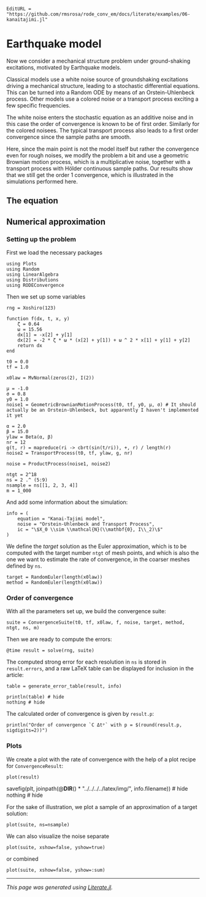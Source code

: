 ```@meta
EditURL = "https://github.com/rmsrosa/rode_conv_em/docs/literate/examples/06-kanaitajimi.jl"
```

# Earthquake model

Now we consider a mechanical structure problem under ground-shaking excitations, motivated by Earthquake models.

Classical models use a white noise source of groundshaking excitations driving a mechanical structure, leading to a stochastic differential equations. This can be turned into a Random ODE by means of an Orstein-Uhlenbeck process. Other models use a colored noise or a transport process exciting a few specific frequencies.

The white noise enters the stochastic equation as an additive noise and in this case the order of convergence is known to be of first order. Similarly for the colored noisees. The typical transport process also leads to a first order convergence since the sample paths are smooth.

Here, since the main point is not the model itself but rather the convergence even for rough noises, we modify the problem a bit and use a geometric Brownian motion process, which is a multiplicative noise, together with a transport process with Hölder continuous sample paths. Our results show that we still get the order 1 convergence, which is illustrated in the simulations performed here.

## The equation

## Numerical approximation

### Setting up the problem

First we load the necessary packages

````@example 06-kanaitajimi
using Plots
using Random
using LinearAlgebra
using Distributions
using RODEConvergence
````

Then we set up some variables

````@example 06-kanaitajimi
rng = Xoshiro(123)

function f(dx, t, x, y)
    ζ = 0.64
    ω = 15.56
    dx[1] = -x[2] + y[1]
    dx[2] = -2 * ζ * ω * (x[2] + y[1]) + ω ^ 2 * x[1] + y[1] + y[2]
    return dx
end

t0 = 0.0
tf = 1.0

x0law = MvNormal(zeros(2), I(2))

μ = -1.0
σ = 0.8
y0 = 1.0
noise1 = GeometricBrownianMotionProcess(t0, tf, y0, μ, σ) # It should actually be an Orstein-Uhlenbeck, but apparently I haven't implemented it yet

α = 2.0
β = 15.0
ylaw = Beta(α, β)
nr = 12
g(t, r) = mapreduce(ri -> cbrt(sin(t/ri)), +, r) / length(r)
noise2 = TransportProcess(t0, tf, ylaw, g, nr)

noise = ProductProcess(noise1, noise2)

ntgt = 2^18
ns = 2 .^ (5:9)
nsample = ns[[1, 2, 3, 4]]
m = 1_000
````

And add some information about the simulation:

````@example 06-kanaitajimi
info = (
    equation = "Kanai-Tajimi model",
    noise = "Orstein-Uhlenbeck and Transport Process",
    ic = "\$X_0 \\sim \\mathcal{N}(\\mathbf{0}, I\\_2)\$"
)
````

We define the *target* solution as the Euler approximation, which is to be computed with the target number `ntgt` of mesh points, and which is also the one we want to estimate the rate of convergence, in the coarser meshes defined by `ns`.

````@example 06-kanaitajimi
target = RandomEuler(length(x0law))
method = RandomEuler(length(x0law))
````

### Order of convergence

With all the parameters set up, we build the convergence suite:

````@example 06-kanaitajimi
suite = ConvergenceSuite(t0, tf, x0law, f, noise, target, method, ntgt, ns, m)
````

Then we are ready to compute the errors:

````@example 06-kanaitajimi
@time result = solve(rng, suite)
````

The computed strong error for each resolution in `ns` is stored in `result.errors`, and a raw LaTeX table can be displayed for inclusion in the article:

````@example 06-kanaitajimi
table = generate_error_table(result, info)

println(table) # hide
nothing # hide
````

The calculated order of convergence is given by `result.p`:

````@example 06-kanaitajimi
println("Order of convergence `C Δtᵖ` with p = $(round(result.p, sigdigits=2))")
````

### Plots

We create a plot with the rate of convergence with the help of a plot recipe for `ConvergenceResult`:

````@example 06-kanaitajimi
plot(result)
````

savefig(plt, joinpath(@__DIR__() * "../../../../latex/img/", info.filename)) # hide
nothing # hide

For the sake of illustration, we plot a sample of an approximation of a target solution:

````@example 06-kanaitajimi
plot(suite, ns=nsample)
````

We can also visualize the noise separate

````@example 06-kanaitajimi
plot(suite, xshow=false, yshow=true)
````

or combined

````@example 06-kanaitajimi
plot(suite, xshow=false, yshow=:sum)
````

---

*This page was generated using [Literate.jl](https://github.com/fredrikekre/Literate.jl).*

